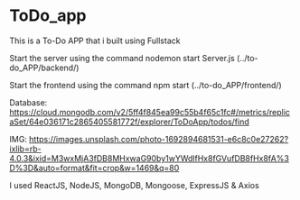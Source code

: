 # ToDo_app
This is a To-Do APP that i built using Fullstack

Start the server using the command nodemon start Server.js (../to-do_APP/backend/)

Start the frontend using the command npm start (../to-do_APP/frontend/)

Database: https://cloud.mongodb.com/v2/5ff4f845ea99c55b4f65c1fc#/metrics/replicaSet/64e036171c2865405581772f/explorer/ToDoApp/todos/find

IMG: https://images.unsplash.com/photo-1692894681531-e6c8c0e27262?ixlib=rb-4.0.3&ixid=M3wxMjA3fDB8MHxwaG90by1wYWdlfHx8fGVufDB8fHx8fA%3D%3D&auto=format&fit=crop&w=1469&q=80

I used ReactJS, NodeJS, MongoDB, Mongoose, ExpressJS & Axios 
